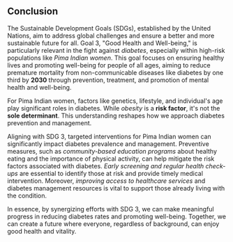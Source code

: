 ## Conclusion

The Sustainable Development Goals (SDGs), established by the United Nations, aim to address global challenges and ensure a better and more sustainable future for all. Goal 3, "Good Health and Well-being," is particularly relevant in the fight against *diabetes*, especially within high-risk populations like *Pima Indian women*. This goal focuses on ensuring healthy lives and promoting well-being for people of all ages, aiming to reduce premature mortality from non-communicable diseases like diabetes by one third by **2030** through prevention, treatment, and promotion of mental health and well-being.

For Pima Indian women, factors like genetics, lifestyle, and individual's age play significant roles in diabetes. While *obesity* is a **risk factor**, it's not the **sole determinant**. This understanding reshapes how we approach diabetes prevention and management.

Aligning with SDG 3, targeted interventions for Pima Indian women can significantly impact diabetes prevalence and management. Preventive measures, such as *community-based education programs* about healthy eating and the importance of physical activity, can help mitigate the risk factors associated with diabetes. *Early screening and regular health check-ups* are essential to identify those at risk and provide timely medical intervention. Moreover, *improving access to healthcare services* and diabetes management resources is vital to support those already living with the condition.

In essence, by synergizing efforts with SDG 3, we can make meaningful progress in reducing diabetes rates and promoting well-being. Together, we can create a future where everyone, regardless of background, can enjoy good health and vitality.